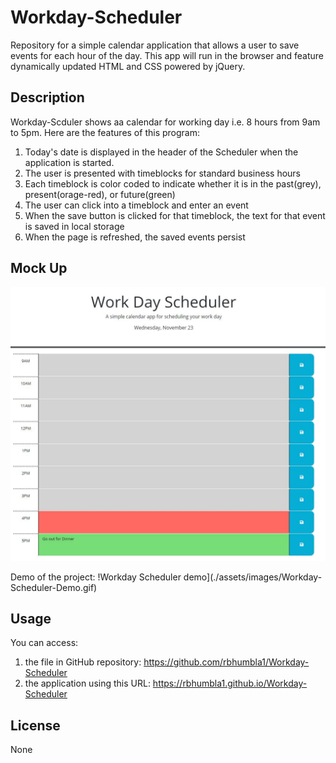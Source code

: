 # Workday-Scheduler
Repository for a simple calendar application that allows a user to save events for each hour of the day. This app will run in the browser and feature dynamically updated HTML and CSS powered by jQuery.

## Description
Workday-Scduler shows aa calendar for working day i.e. 8 hours from 9am to 5pm.  Here are the features of this program:

1. Today's date is displayed in the header of the Scheduler when the application is started.
2. The user is presented with timeblocks for standard business hours
3. Each timeblock is color coded to indicate whether it is in the past(grey), present(orage-red), or future(green)
4. The user can click into a timeblock and enter an event
4. When the save button is clicked for that timeblock, the text for that event is saved in local storage
5. When the page is refreshed, the saved events persist


## Mock Up

![Screenshot of the scheduler](./assets/images/screenshot.JPG)

Demo of the project:
!Workday Scheduler demo](./assets/images/Workday-Scheduler-Demo.gif)


## Usage
You can access:
1. the file in GitHub repository: https://github.com/rbhumbla1/Workday-Scheduler
2. the application using this URL: https://rbhumbla1.github.io/Workday-Scheduler

## License
None
